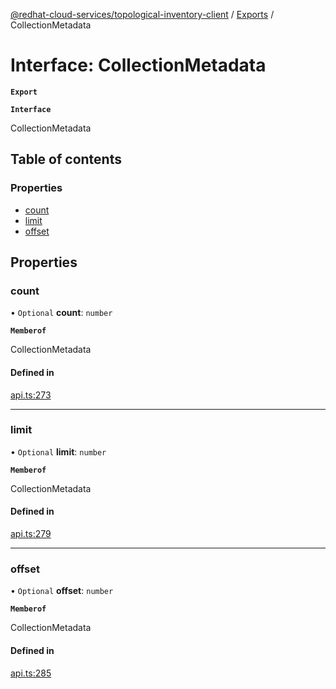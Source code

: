 [@redhat-cloud-services/topological-inventory-client](../README.md) / [Exports](../modules.md) / CollectionMetadata

# Interface: CollectionMetadata

**`Export`**

**`Interface`**

CollectionMetadata

## Table of contents

### Properties

- [count](CollectionMetadata.md#count)
- [limit](CollectionMetadata.md#limit)
- [offset](CollectionMetadata.md#offset)

## Properties

### count

• `Optional` **count**: `number`

**`Memberof`**

CollectionMetadata

#### Defined in

[api.ts:273](https://github.com/mkholjuraev/javascript-clients/blob/master/packages/topological-inventory/api.ts#L273)

___

### limit

• `Optional` **limit**: `number`

**`Memberof`**

CollectionMetadata

#### Defined in

[api.ts:279](https://github.com/mkholjuraev/javascript-clients/blob/master/packages/topological-inventory/api.ts#L279)

___

### offset

• `Optional` **offset**: `number`

**`Memberof`**

CollectionMetadata

#### Defined in

[api.ts:285](https://github.com/mkholjuraev/javascript-clients/blob/master/packages/topological-inventory/api.ts#L285)
